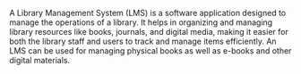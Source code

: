 A Library Management System (LMS) is a software application designed to manage the operations of a library. It helps in organizing and managing library resources like books, journals, and digital media, making it easier for both the library staff and users to track and manage items efficiently. An LMS can be used for managing physical books as well as e-books and other digital materials.
